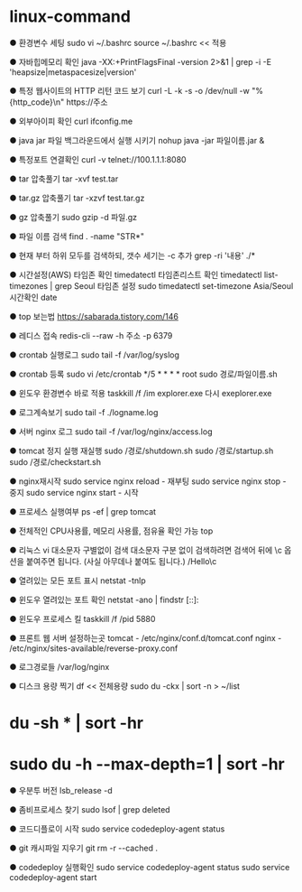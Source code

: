 # linux-command

● 환경변수 세팅
sudo vi ~/.bashrc
source ~/.bashrc   << 적용

● 자바힙메모리 확인
java -XX:+PrintFlagsFinal -version 2>&1 | grep -i -E 'heapsize|metaspacesize|version'

● 특정 웹사이트의 HTTP 리턴 코드 보기
curl -L -k -s -o /dev/null -w "%{http_code}\n" https://주소

● 외부아이피 확인
curl ifconfig.me

● java jar 파일 백그라운드에서 실행 시키기
nohup java -jar 파일이름.jar &

● 특정포트 연결확인
curl -v telnet://100.1.1.1:8080

● tar 압축풀기
tar -xvf test.tar

● tar.gz 압축풀기
tar -xzvf test.tar.gz

● gz 압축풀기
sudo gzip -d 파일.gz 

● 파일 이름 검색
find . -name "STR*"

● 현재 부터 하위 모두를 검색하되, 갯수 세기는 -c 추가
grep -ri '내용' ./*

● 시간설정(AWS)
타임존 확인 timedatectl
타임존리스트 확인 timedatectl list-timezones | grep Seoul
타임존 설정 sudo timedatectl set-timezone Asia/Seoul
시간확인 date

● top 보는법
https://sabarada.tistory.com/146

● 레디스 접속
redis-cli --raw -h 주소 -p 6379

● crontab 실행로그
sudo tail -f /var/log/syslog

● crontab 등록
sudo vi /etc/crontab
*/5 * * * * root sudo 경로/파일이름.sh

● 윈도우 환경변수 바로 적용
taskkill /f /im explorer.exe
다시 exeplorer.exe

● 로그계속보기
sudo tail -f ./logname.log

● 서버 nginx 로그
sudo tail -f /var/log/nginx/access.log

● tomcat 정지 실행 재실행
sudo /경로/shutdown.sh
sudo /경로/startup.sh
sudo /경로/checkstart.sh

● nginx재시작
sudo service nginx reload - 재부팅
sudo service nginx stop - 중지
sudo service nginx start - 시작

● 프로세스 실행여부
ps -ef | grep tomcat

● 전체적인 CPU사용률, 메모리 사용률, 점유율 확인 가능
top

● 리눅스 vi 대소문자 구별없이 검색
대소문자 구분 없이 검색하려면 검색어 뒤에 \c 옵션을 붙여주면 됩니다. (사실 아무데나 붙여도 됩니다.)
/Hello\c

● 열려있는 모든 포트 표시
netstat -tnlp

● 윈도우 열려있는 포트 확인
netstat -ano | findstr \[::]\:

● 윈도우 프로세스 킬
taskkill /f /pid 5880


● 프론트 웹 서버 설정하는곳
tomcat - /etc/nginx/conf.d/tomcat.conf
nginx - /etc/nginx/sites-available/reverse-proxy.conf

● 로그경로들
/var/log/nginx


● 디스크 용량 찍기
df   << 전체용량
sudo du -ckx | sort -n > ~/list
# du -sh * | sort -hr
# sudo du -h --max-depth=1 | sort -hr


● 우분투 버전
lsb_release -d

● 좀비프로세스 찾기
sudo lsof | grep deleted

● 코드디플로이 시작
sudo service codedeploy-agent status

● git 캐시파일 지우기
git rm -r --cached .

● codedeploy 실행확인
sudo service codedeploy-agent status
sudo service codedeploy-agent start

